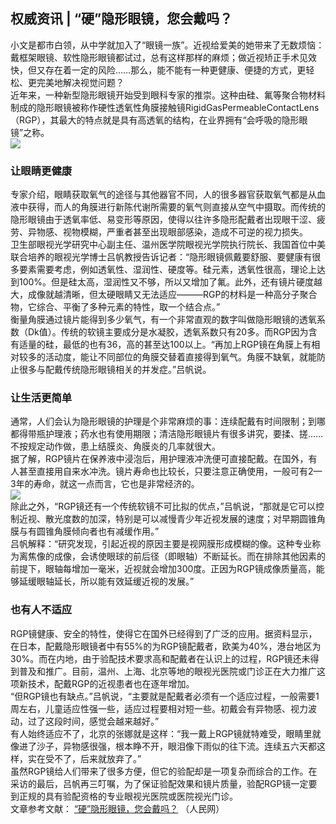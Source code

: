 ## 权威资讯 | “硬”隐形眼镜，您会戴吗？  
小文是都市白领，从中学就加入了“眼镜一族”。近视给爱美的她带来了无数烦恼：戴框架眼镜、软性隐形眼镜都试过，总有这样那样的麻烦；做近视矫正手术见效快，但又存在着一定的风险……那么，能不能有一种更健康、便捷的方式，更轻松、更完美地解决视觉问题？  
近年来，一种新型隐形眼镜开始受到眼科专家的推崇。这种由硅、氟等聚合物材料制成的隐形眼镜被称作硬性透氧性角膜接触镜RigidGasPermeableContactLens（RGP），其最大的特点就是具有高透氧的结构，在业界拥有“会呼吸的隐形眼镜”之称。  
![](http://cdncms.v-keep.cn/wp-content/uploads/2020/04/u22479361473741161846fm26gp0.jpg)  
### 让眼睛更健康  
专家介绍，眼睛获取氧气的途径与其他器官不同，人的很多器官获取氧气都是从血液中获得，而人的角膜进行新陈代谢所需要的氧气则直接从空气中摄取。而传统的隐形眼镜由于透氧率低、易变形等原因，使得以往许多隐形配戴者出现眼干涩、疲劳、异物感、视物模糊，严重者甚至出现眼部感染，造成不可逆的视力损失。  
卫生部眼视光学研究中心副主任、温州医学院眼视光学院执行院长、我国首位中美联合培养的眼视光学博士吕帆教授告诉记者：“隐形眼镜佩戴要舒服、要健康有很多要素需要考虑，例如透氧性、湿润性、硬度等。硅元素，透氧性很高，理论上达到100%。但是硅太高，湿润性又不够，所以又增加了氟。此外，还有镜片硬度越大，成像就越清晰，但太硬眼睛又无法适应———RGP的材料是一种高分子聚合物，它综合、平衡了多种元素的特性，取一个结合点。”  
衡量角膜通过镜片能得到多少氧气，有一个非常直观的数字叫做隐形眼镜的透氧系数（Dk值）。传统的软镜主要成分是水凝胶，透氧系数只有20多。而RGP因为含有适量的硅，最低的也有36，高的甚至达100以上。“再加上RGP镜在角膜上有相对较多的活动度，能让不同部位的角膜交替着直接得到氧气。角膜不缺氧，就能防止很多与配戴传统隐形眼镜相关的并发症。”吕帆说。  
### 让生活更简单  
通常，人们会认为隐形眼镜的护理是个非常麻烦的事：连续配戴有时间限制；到哪都得带瓶护理液；药水也有使用期限；清洁隐形眼镜片有很多讲究，要揉、搓……不按规定动作做，患上结膜炎、角膜炎的几率就很大。  
据了解，RGP镜片在保养液中浸泡后，用护理液冲洗便可直接配戴。在国外，有人甚至直接用自来水冲洗。镜片寿命也比较长，只要注意正确使用，一般可有2—3年的寿命，就这一点而言，它也是非常经济的。  
![](http://cdncms.v-keep.cn/wp-content/uploads/2020/04/u7096110812687633048fm11gp0-1.jpg)  
除此之外，“RGP镜还有一个传统软镜不可比拟的优点，”吕帆说，“那就是它可以控制近视、散光度数的加深，特别是可以减慢青少年近视发展的速度；对早期圆锥角膜与有圆锥角膜倾向者也有减缓作用。”  
吕帆解释：“研究发现，引起近视的原因主要是视网膜形成模糊的像。这种专业称为离焦像的成像，会诱使眼球的前后径（即眼轴）不断延长。而在排除其他因素的前提下，眼轴每增加一毫米，近视就会增加300度。正因为RGP镜成像质量高，能够延缓眼轴延长，所以能有效延缓近视的发展。”  
### 也有人不适应  
RGP镜健康、安全的特性，使得它在国外已经得到了广泛的应用。据资料显示，在日本，配戴隐形眼镜者中有55%的为RGP镜配戴者，欧美为40%，港台地区为30%。而在内地，由于验配技术要求高和配戴者在认识上的过程，RGP镜还未得到普及和推广。目前，温州、上海、北京等地的眼视光医院或门诊正在大力推广这项新技术，配戴RGP的近视患者也在逐年增加。  
“但RGP镜也有缺点。”吕帆说，“主要就是配戴者必须有一个适应过程，一般需要1周左右，儿童适应性强一些，适应过程要相对短一些。初戴会有异物感、视力波动，过了这段时间，感觉会越来越好。”  
有人始终适应不了，北京的张娜就是这样：“我一戴上RGP镜就特难受，眼睛里就像进了沙子，异物感很强，根本睁不开，眼泪像下雨似的往下流。连续五六天都这样，实在受不了，后来就放弃了。”  
虽然RGP镜给人们带来了很多方便，但它的验配却是一项复杂而综合的工作。在采访的最后，吕帆再三叮嘱，为了保证验配效果和镜片质量，验配RGP镜一定要到正规的具有验配资格的专业眼视光医院或医院视光门诊。  
文章参考文献： <a href="http://scitech.people.com.cn/GB/5500510.html">“硬”隐形眼镜，您会戴吗？</a> （人民网）  
